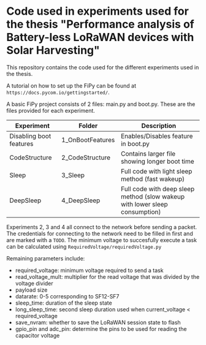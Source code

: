 # Code used in experiments used for the thesis "Performance analysis of Battery-less LoRaWAN devices with Solar Harvesting"

This repository contains the code used for the different experiments used in the thesis.

A tutorial on how to set up the FiPy can be found at `https://docs.pycom.io/gettingstarted/`.

A basic FiPy project consists of 2 files: main.py and boot.py. These are the files provided for each experiment.

Experiment | Folder | Description
---|---|---
Disabling boot features | 1_OnBootFeatures | Enables/Disables feature in boot.py
CodeStructure  | 2_CodeStructure | Contains larger file showing longer boot time
Sleep | 3_Sleep | Full code with light sleep method (fast wakeup)
DeepSleep | 4_DeepSleep | Full code with deep sleep method (slow wakeup with lower sleep consumption)

Experiments 2, 3 and 4 all connect to the network before sending a packet. The credentials for connecting to the network need to be filled in first and are marked with a `TODO`.
The minimum voltage to succesfully execute a task can be calculated using `RequiredVoltage/requiredVoltage.py`

Remaining parameters include:
- required_voltage: minimum voltage required to send a task
- read_voltage_mult: multiplier for the read voltage that was divided by the voltage divider
- payload size
- datarate: 0-5 corresponding to SF12-SF7
- sleep_time: duration of the sleep state
- long_sleep_time: second sleep duration used when current_voltage < required_voltage
- save_nvram: whether to save the LoRaWAN session state to flash
- gpio_pin and adc_pin: determine the pins to be used for reading the capacitor voltage